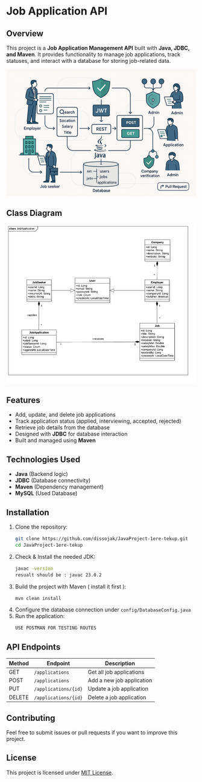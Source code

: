 # Job Application API

## Overview  
This project is a **Job Application Management API** built with **Java, JDBC, and Maven**. It provides functionality to manage job applications, track statuses, and interact with a database for storing job-related data.  

<img src="./readmeAppCover_v1.0.png" />


## Class Diagram 
<img src="./JobApplication.png" />

## Features  
- Add, update, and delete job applications  
- Track application status (applied, interviewing, accepted, rejected)  
- Retrieve job details from the database  
- Designed with **JDBC** for database interaction  
- Built and managed using **Maven**  

## Technologies Used  
- **Java** (Backend logic)  
- **JDBC** (Database connectivity)  
- **Maven** (Dependency management)  
- **MySQL** (Used Database)  

## Installation  

1. Clone the repository:  
   ```bash
   git clone https://github.com/dissojak/JavaProject-1ere-tekup.git
   cd JavaProject-1ere-tekup
   ```
2. Check & Install the needed JDK:
   ```bash
   javac -version
   resualt should be : javac 23.0.2
   ```
4. Build the project with Maven ( install it first ):  
   ```bash
   mvn clean install
   ```  
5. Configure the database connection under `config/DatabaseConfig.java`  
6. Run the application:  
   ```bash
   USE POSTMAN FOR TESTING ROUTES
   ```  

## API Endpoints  
| Method | Endpoint | Description |  
|--------|----------|-------------|  
| GET | `/applications` | Get all job applications |  
| POST | `/applications` | Add a new job application |  
| PUT | `/applications/{id}` | Update a job application |  
| DELETE | `/applications/{id}` | Delete a job application |  

## Contributing  
Feel free to submit issues or pull requests if you want to improve this project.  

## License  
This project is licensed under [MIT License](LICENSE).
